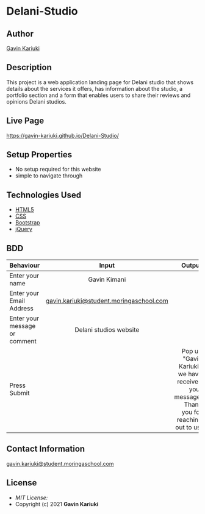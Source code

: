 # Delani-Studio

## Author

[Gavin Kariuki](https://github.com/Gavin-Kariuki)

## Description

This project is a web application landing page for Delani studio that shows details about the services it offers, has information about the studio, a portfolio section and a form that enables users to share their reviews and opinions Delani studios.

## Live Page

https://gavin-kariuki.github.io/Delani-Studio/

## Setup Properties

- No setup required for this website
- simple to navigate through

## Technologies Used

- [HTML5](https://github.com/topics/html5)
- [CSS](https://github.com/topics/css3)
- [Bootstrap](https://github.com/topics/bootstrap)
- [jQuery](https://github.com/topics/javascript)

## BDD

| Behaviour                     |                 Input                  |                                                                                 Output |
| :---------------------------- | :------------------------------------: | -------------------------------------------------------------------------------------: |
| Enter your name               |              Gavin Kimani               |                                                                                        |
| Enter your Email Address      | gavin.kariuki@student.moringaschool.com |                                                                                        |
| Enter your message or comment |          Delani studios website           |                                                                                        |
| Press Submit                  |                                        | Pop up "Gavin Kariuki , we have received your message. Thank you for reaching out to us. |

## Contact Information

gavin.kariuki@student.moringaschool.com

## License

- _MIT License:_
- Copyright (c) 2021 **Gavin Kariuki**